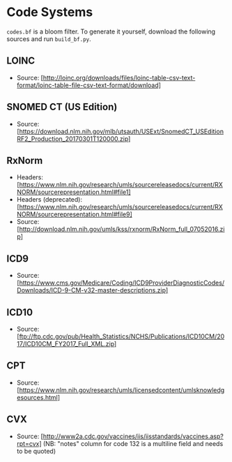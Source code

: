 # Code Systems

`codes.bf` is a bloom filter. To generate it yourself, download the following sources and run `build_bf.py`.

## LOINC

* Source: [http://loinc.org/downloads/files/loinc-table-csv-text-format/loinc-table-file-csv-text-format/download]

## SNOMED CT (US Edition)

* Source: [https://download.nlm.nih.gov/mlb/utsauth/USExt/SnomedCT_USEditionRF2_Production_20170301T120000.zip]

## RxNorm

* Headers: [https://www.nlm.nih.gov/research/umls/sourcereleasedocs/current/RXNORM/sourcerepresentation.html#file1]
* Headers (deprecated): [https://www.nlm.nih.gov/research/umls/sourcereleasedocs/current/RXNORM/sourcerepresentation.html#file9]
* Source: [http://download.nlm.nih.gov/umls/kss/rxnorm/RxNorm_full_07052016.zip]

## ICD9

* Source: [https://www.cms.gov/Medicare/Coding/ICD9ProviderDiagnosticCodes/Downloads/ICD-9-CM-v32-master-descriptions.zip]

## ICD10

* Source: [ftp://ftp.cdc.gov/pub/Health_Statistics/NCHS/Publications/ICD10CM/2017/ICD10CM_FY2017_Full_XML.zip]

## CPT

* Source: [https://www.nlm.nih.gov/research/umls/licensedcontent/umlsknowledgesources.html]

## CVX

* Source: [http://www2a.cdc.gov/vaccines/iis/iisstandards/vaccines.asp?rpt=cvx] (NB: "notes" column for code 132 is a multiline field and needs to be quoted)

